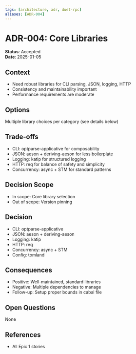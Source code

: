 ```yaml
---
tags: [architecture, adr, duet-rpc]
aliases: [ADR-004]
---
```


# ADR-004: Core Libraries

**Status**: Accepted  
**Date**: 2025-01-05

## Context
- Need robust libraries for CLI parsing, JSON, logging, HTTP
- Consistency and maintainability important
- Performance requirements are moderate

## Options
Multiple library choices per category (see details below)

## Trade-offs
- CLI: optparse-applicative for composability
- JSON: aeson + deriving-aeson for less boilerplate
- Logging: katip for structured logging
- HTTP: req for balance of safety and simplicity
- Concurrency: async + STM for standard patterns

## Decision Scope
- In scope: Core library selection
- Out of scope: Version pinning

## Decision
- CLI: optparse-applicative
- JSON: aeson + deriving-aeson
- Logging: katip
- HTTP: req
- Concurrency: async + STM
- Config: tomland

## Consequences
- Positive: Well-maintained, standard libraries
- Negative: Multiple dependencies to manage
- Follow-up: Setup proper bounds in cabal file

## Open Questions
None

## References
- All Epic 1 stories

